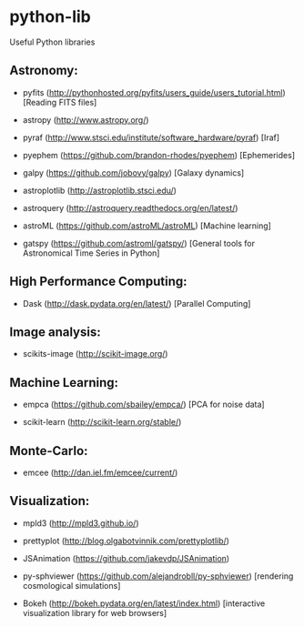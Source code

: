 # python-lib
Useful Python libraries

## Astronomy:

- pyfits (http://pythonhosted.org/pyfits/users_guide/users_tutorial.html) [Reading FITS files]

- astropy (http://www.astropy.org/) 

- pyraf (http://www.stsci.edu/institute/software_hardware/pyraf) [Iraf]

- pyephem (https://github.com/brandon-rhodes/pyephem) [Ephemerides]

- galpy (https://github.com/jobovy/galpy) [Galaxy dynamics]

- astroplotlib (http://astroplotlib.stsci.edu/)

- astroquery (http://astroquery.readthedocs.org/en/latest/) 

- astroML (https://github.com/astroML/astroML) [Machine learning] 

- gatspy (https://github.com/astroml/gatspy/) [General tools for Astronomical Time Series in Python]
 
## High Performance Computing:

- Dask (http://dask.pydata.org/en/latest/) [Parallel Computing]

## Image analysis:

- scikits-image (http://scikit-image.org/)

## Machine Learning:

- empca (https://github.com/sbailey/empca/) [PCA for noise data]

- scikit-learn (http://scikit-learn.org/stable/) 

## Monte-Carlo: 

- emcee (http://dan.iel.fm/emcee/current/)

## Visualization:

- mpld3 (http://mpld3.github.io/)

- prettyplot (http://blog.olgabotvinnik.com/prettyplotlib/)

- JSAnimation (https://github.com/jakevdp/JSAnimation) 

- py-sphviewer (https://github.com/alejandrobll/py-sphviewer) [rendering cosmological simulations]

- Bokeh (http://bokeh.pydata.org/en/latest/index.html) [interactive visualization library for web browsers] 
